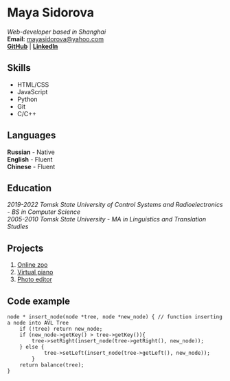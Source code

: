# Maya Sidorova

*Web-developer based in Shanghai*  
**Email:** mayasidorova@yahoo.com  
[**GitHub**](https://github.com/Mayumayumau) | [**LinkedIn**](https://www.linkedin.com/in/maya-sidorova-97a15686)  
## Skills  
- HTML/CSS
- JavaScript
- Python
- Git
- C/C++
## Languages
**Russian** - Native  
**English** - Fluent  
**Chinese** - Fluent  

## Education
*2019-2022 Tomsk State University of Control Systems and Radioelectronics - BS in Computer Science*  
*2005-2010 Tomsk State University - MA in Linguistics and Translation Studies*  

## Projects  
1) [Online zoo]()
2) [Virtual piano]()
3) [Photo editor]()

## Code example  
```
node * insert_node(node *tree, node *new_node) { // function inserting a node into AVL Tree
    if (!tree) return new_node;
    if (new_node->getKey() > tree->getKey()){
        tree->setRight(insert_node(tree->getRight(), new_node));
    } else {
            tree->setLeft(insert_node(tree->getLeft(), new_node));
        }
    return balance(tree);
}
```

